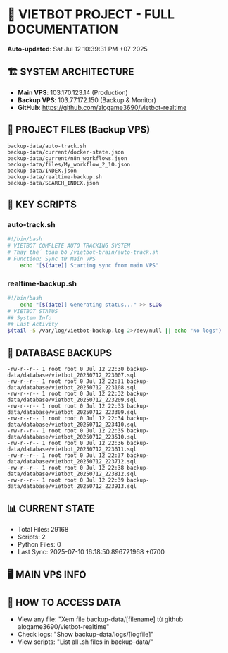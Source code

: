 # 🤖 VIETBOT PROJECT - FULL DOCUMENTATION
**Auto-updated**: Sat Jul 12 10:39:31 PM +07 2025

## 🏗️ SYSTEM ARCHITECTURE
- **Main VPS**: 103.170.123.14 (Production)
- **Backup VPS**: 103.77.172.150 (Backup & Monitor)
- **GitHub**: https://github.com/alogame3690/vietbot-realtime

## 📁 PROJECT FILES (Backup VPS)
```
backup-data/auto-track.sh
backup-data/current/docker-state.json
backup-data/current/n8n_workflows.json
backup-data/files/My_workflow_2_10.json
backup-data/INDEX.json
backup-data/realtime-backup.sh
backup-data/SEARCH_INDEX.json
```

## 🔧 KEY SCRIPTS
### auto-track.sh
```bash
#!/bin/bash
# VIETBOT COMPLETE AUTO TRACKING SYSTEM
# Thay thế toàn bộ /vietbot-brain/auto-track.sh
# Function: Sync từ Main VPS
    echo "[$(date)] Starting sync from main VPS"
```
### realtime-backup.sh
```bash
#!/bin/bash
    echo "[$(date)] Generating status..." >> $LOG
# VIETBOT STATUS
## System Info
## Last Activity
$(tail -5 /var/log/vietbot-backup.log 2>/dev/null || echo "No logs")
```

## 💾 DATABASE BACKUPS
```
-rw-r--r-- 1 root root 0 Jul 12 22:30 backup-data/database/vietbot_20250712_223007.sql
-rw-r--r-- 1 root root 0 Jul 12 22:31 backup-data/database/vietbot_20250712_223108.sql
-rw-r--r-- 1 root root 0 Jul 12 22:32 backup-data/database/vietbot_20250712_223209.sql
-rw-r--r-- 1 root root 0 Jul 12 22:33 backup-data/database/vietbot_20250712_223309.sql
-rw-r--r-- 1 root root 0 Jul 12 22:34 backup-data/database/vietbot_20250712_223410.sql
-rw-r--r-- 1 root root 0 Jul 12 22:35 backup-data/database/vietbot_20250712_223510.sql
-rw-r--r-- 1 root root 0 Jul 12 22:36 backup-data/database/vietbot_20250712_223611.sql
-rw-r--r-- 1 root root 0 Jul 12 22:37 backup-data/database/vietbot_20250712_223712.sql
-rw-r--r-- 1 root root 0 Jul 12 22:38 backup-data/database/vietbot_20250712_223812.sql
-rw-r--r-- 1 root root 0 Jul 12 22:39 backup-data/database/vietbot_20250712_223913.sql
```

## 📊 CURRENT STATE
- Total Files: 29168
- Scripts: 2
- Python Files: 0
- Last Sync: 2025-07-10 16:18:50.896721968 +0700

## 🖥️ MAIN VPS INFO


## 🚨 HOW TO ACCESS DATA
- View any file: "Xem file backup-data/[filename] từ github alogame3690/vietbot-realtime"
- Check logs: "Show backup-data/logs/[logfile]"
- View scripts: "List all .sh files in backup-data/"
